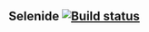 ## Selenide [![Build status](https://ci.appveyor.com/api/projects/status/lmo6o9yte70gavun?svg=true)](https://ci.appveyor.com/project/JuliSparrow/selenide)
